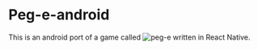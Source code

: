 # Peg-e-android
This is an android port of a game called ![peg-e](https://gottcode.org/peg-e/) written in React Native.
